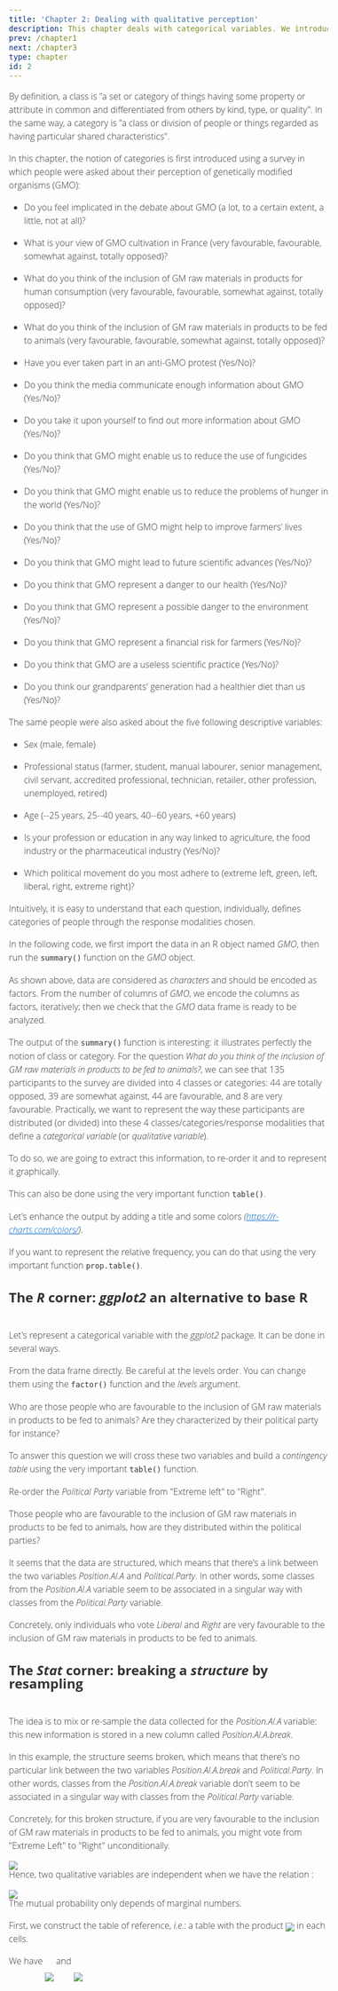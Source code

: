 ```yaml
---
title: 'Chapter 2: Dealing with qualitative perception'
description: This chapter deals with categorical variables. We introduce the notions of bar plot, of contingency table, of independence.
prev: /chapter1
next: /chapter3
type: chapter
id: 2
---
```


<style>
.accordion > input[type="checkbox"] {
  position: absolute;
  left: -100vw;
}
.accordion .content {
  overflow-y: hidden;
  height: 0;
  transition: height 0.3s ease;
}
.accordion > input[type="checkbox"]:checked ~ .content {
  height: auto;
  overflow: visible;
}
.accordion label {
  display: block;
}
body {
  font: 16px/1.5em "Overpass", "Open Sans", Helvetica, sans-serif;
  color: #333;
  font-weight: 300;
  
}
.accordion {
  margin-bottom: 1em;
}
.accordion > input[type="checkbox"]:checked ~ .content {
  padding: 15px;
  border: 1px solid #e8e8e8;
  border-top: 0;
}
.accordion .handle {
  margin: 0;
  font-size: 1.0em;
  line-height: 1.2em;
}
.accordion label {
  color: #FFFDF9;
  cursor: pointer;
  font-weight: normal;
  padding: 15px;
  background:#61B4DD;
  border-radius:15px;
}
.accordion label:hover,
.accordion label:focus {
  background: #4E92B2;
}


body {
  padding: 40px;
}
a {
  color: #06c;
}
p {
  margin: 0 0 1em;
}
h1 {
  margin: 0 0 1.5em;
  font-weight: 600;
  font-size: 1.5em;
}
.accordion {
  max-width: 65em;
}
.accordion p:last-child {
  margin-bottom: 0;
}
hr
{
border:solid 1px black;
width: 96%;
color: #FFFF00;
height: 1px;
}
</style>

<exercise id="1" title="From classes to categories and vice-versa">

By definition, a class is "a set or category of things having some property or attribute in common and differentiated from others by kind, type, or quality". In the same way, a category is "a class or division of people or things regarded as having particular shared characteristics". 

In this chapter, the notion of categories is first introduced using a survey in which people were asked about their perception of genetically modified organisms (GMO):

* Do you feel implicated in the debate about GMO (a lot, to a certain extent, a little, not at all)?

* What is your view of GMO cultivation in France (very favourable, favourable, somewhat against, totally opposed)?

* What do you think of the inclusion of GM raw materials in products for human consumption (very favourable, favourable, somewhat against, totally opposed)?

* What do you think of the inclusion of GM raw materials in products to be fed to animals (very favourable, favourable, somewhat against, totally opposed)?

* Have you ever taken part in an anti-GMO protest (Yes/No)?

* Do you think the media communicate enough information about GMO (Yes/No)?

* Do you take it upon yourself to find out more information about GMO (Yes/No)?

* Do you think that GMO might enable us to reduce the use of fungicides (Yes/No)?

* Do you think that GMO might enable us to reduce the problems of hunger in the world (Yes/No)?

* Do you think that the use of GMO might help to improve farmers' lives (Yes/No)?

* Do you think that GMO might lead to future scientific advances (Yes/No)?

* Do you think that GMO represent a danger to our health (Yes/No)?

* Do you think that GMO represent a possible danger to the environment (Yes/No)?

* Do you think that GMO represent a financial risk for farmers (Yes/No)?

* Do you think that GMO are a useless scientific practice (Yes/No)?

* Do you think our grandparents' generation had a healthier diet than us (Yes/No)?

The same people were also asked about the five following descriptive variables:

* Sex (male, female)

* Professional status (farmer, student, manual labourer, senior management, civil servant, accredited professional, technician, retailer, other profession, unemployed, retired)

* Age (--25 years, 25--40 years, 40--60 years, +60 years)

* Is your profession or education in any way linked to agriculture, the food industry or the pharmaceutical industry (Yes/No)?

* Which political movement do you most adhere to (extreme left, green, left, liberal, right, extreme right)?

Intuitively, it is easy to understand that each question, individually, defines categories of people through the response modalities chosen.

In the following code, we first import the data in an R object named *GMO*, then run the `summary()` function on the *GMO* object.

<codeblock id="02_01">
</codeblock>

As shown above, data are considered as *characters* and should be encoded as factors.
From the number of columns of *GMO*, we encode the columns as factors, iteratively; then we check that the *GMO* data frame is ready to be analyzed.

<codeblock id="02_02">
</codeblock>

</exercise>

<exercise id="2" title="From categories to categorical data and their representation">

The output of the `summary()` function is interesting: it illustrates perfectly the notion of class or category. For the question *What do you think of the inclusion of GM raw materials in products to be fed to animals?*, we can see that 135 participants to the survey are divided into 4 classes or categories: 44 are totally opposed, 39 are somewhat against, 44 are favourable, and 8 are very favourable. Practically, we want to represent the way these participants are distributed (or divided) into these 4 classes/categories/response modalities that define a *categorical variable* (or *qualitative variable*).

To do so, we are going to extract this information, to re-order it and to represent it graphically.

<codeblock id="02_031">
</codeblock>

This can also be done using the very important function `table()`.

<codeblock id="02_032">
</codeblock>

Let's enhance the output by adding a title and some colors *(https://r-charts.com/colors/)*.

<codeblock id="02_033">
</codeblock>

If you want to represent the relative frequency, you can do that using the very important function `prop.table()`.

<codeblock id="02_034">
</codeblock>


## The *R* corner: *ggplot2* an alternative to base R
<br>

Let's represent a categorical variable with the *ggplot2* package. It can be done in several ways.

<codeblock id="02_035">
</codeblock>

From the data frame directly. Be careful at the levels order. You can change them using the `factor()` function and the *levels* argument.

<codeblock id="02_036">
</codeblock>

</exercise>

<exercise id="3" title="From categorical data to contingency table">

Who are those people who are favourable to the inclusion of GM raw materials in products to be fed to animals? Are they characterized by their political party for instance?

To answer this question we will cross these two variables and build a *contingency table* using the very important `table()` function.

<codeblock id="02_03">
</codeblock>

Re-order the *Political Party* variable from "Extreme left" to "Right".

<codeblock id="02_03bis">
</codeblock>

Those people who are favourable to the inclusion of GM raw materials in products to be fed to animals, how are they distributed within the political parties?

<codeblock id="02_04">
</codeblock>

It seems that the data are structured, which means that there's a link between the two variables *Position.Al.A* and *Political.Party*. In other words, some classes from the *Position.Al.A* variable seem to be associated in a singular way with classes from the *Political.Party* variable.

Concretely, only individuals who vote *Liberal* and *Right* are very favourable to the inclusion of GM raw materials in products to be fed to animals. 

</exercise>

<exercise id="4" title="From contingency table to the notion of independence">

## The *Stat* corner: breaking a *structure* by resampling
<br>

The idea is to mix or re-sample the data collected for the *Position.Al.A* variable: this new information is stored in  a new column called *Position.Al.A.break*.

<codeblock id="02_05">
</codeblock>

<codeblock id="02_06">
</codeblock>

In this example, the structure seems broken, which means that there's no particular link between the two variables *Position.Al.A.break* and *Political.Party*. In other words, classes from the *Position.Al.A.break* variable don't seem to be associated in a singular way with classes from the *Political.Party* variable.

Concretely, for this broken structure, if you are very favourable to the inclusion of GM raw materials in products to be fed to animals, you might vote from "Extreme Left" to "Right" unconditionally.

</exercise>

<exercise id="5" title="From the independence to its deviation">

<img src="https://latex.codecogs.com/svg.image?\mathcal{P}(A\cap B)=\mathcal{P}(A)\cdot\mathcal{P}(B)" style="margin-bottom : -0.25rem"/>

Hence, two qualitative variables are independent when we have the relation :

<img src="https://latex.codecogs.com/svg.image?f_{ij}=f_{i\cdot}\cdot f_{\cdot j}" style="margin-bottom : -0.25rem"/>


The mutual probability only depends of marginal numbers.

First, we construct the table of reference, *i.e.*: a table with the product <img src="https://latex.codecogs.com/svg.image?f_{i\cdot}\cdot f_{\cdot j}" style="margin-bottom : -0.35rem"/> in each cells. 

We have <img src="https://latex.codecogs.com/svg.image?f_{\cdot j}=\dfrac{1}{n}\sum\limits_{j\in J}n_{ij}" style="margin-bottom : -1.95rem"/> and <img src="https://latex.codecogs.com/svg.image?f_{i\cdot}=\dfrac{1}{n}\sum\limits_{i\in I}n_{ij}" style="margin-bottom : -1.95rem"/>


<codeblock id="02_07">
</codeblock>

<codeblock id="02_08">
</codeblock>

<codeblock id="02_09">
</codeblock>


<codeblock id="02_10">
</codeblock>

<codeblock id="02_11">
</codeblock>

<codeblock id="02_12">
</codeblock>

<codeblock id="02_13">
</codeblock>

</exercise>

<exercise id="6" title="From the notion of deviation to the notion of inertia">
</exercise>

<exercise id="7" title="From the notion of inertia to Correspondence Analysis">

<codeblock id="02_14">
</codeblock>

<codeblock id="02_15">
</codeblock>

</exercise>

<exercise id="8" title="From Correspondence Analysis to Multiple Correspondence Analysis">

<codeblock id="02_16">
</codeblock>

</exercise>

<exercise id="9" title="Case study: the Beards example with CA">

<codeblock id="02_17">
</codeblock>

<codeblock id="02_18">
</codeblock>

<codeblock id="02_19">
</codeblock>

<codeblock id="02_20">
</codeblock>

<codeblock id="02_21">
</codeblock>

<codeblock id="02_22">
</codeblock>

</exercise>

<exercise id="10" title="Case study: the sorting task with MCA">